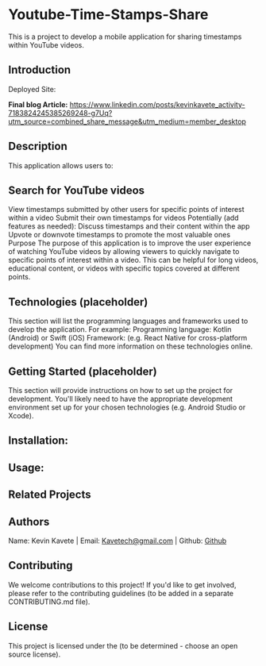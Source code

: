 <h1>Youtube-Time-Stamps-Share</h1>


This is a project to develop a mobile application for sharing timestamps within YouTube videos.

<h2>Introduction</h2>
<b></b>Deployed Site:</b>

<b>Final blog Article:</b>
https://www.linkedin.com/posts/kevinkavete_activity-7183824245385269248-g7Uq?utm_source=combined_share_message&utm_medium=member_desktop

<h2>Description</h2>
This application allows users to:

<h2>Search for YouTube videos</h2>
View timestamps submitted by other users for specific points of interest within a video
Submit their own timestamps for videos
Potentially (add features as needed):
Discuss timestamps and their content within the app
Upvote or downvote timestamps to promote the most valuable ones
Purpose
The purpose of this application is to improve the user experience of watching YouTube videos by allowing viewers to quickly navigate to specific points of interest within a video. This can be helpful for long videos, educational content, or videos with specific topics covered at different points.

<h2>Technologies (placeholder)</h2>
This section will list the programming languages and frameworks used to develop the application. For example:
Programming language: Kotlin (Android) or Swift (iOS)
Framework: (e.g. React Native for cross-platform development)
You can find more information on these technologies online.

<h2>Getting Started (placeholder)</h2>
This section will provide instructions on how to set up the project for development.
You'll likely need to have the appropriate development environment set up for your chosen technologies (e.g. Android Studio or Xcode).

<h2>Installation:</h2>

<h2>Usage:</h2>

<h2>Related Projects</h2>

<h2>Authors</h2>
Name: Kevin Kavete | Email: <a href="@kavetech@gmail.com">Kavetech@gmail.com</a> | Github: <a href="https://github.com/kavetech2023/">Github</a>

<h2>Contributing</h2>
We welcome contributions to this project! If you'd like to get involved, please refer to the contributing guidelines (to be added in a separate CONTRIBUTING.md file).

<h2>License</h2>
This project is licensed under the (to be determined - choose an open source license).

